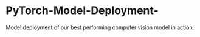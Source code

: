 # PyTorch-Model-Deployment-
Model deployment of our best performing computer vision model in action. 
